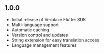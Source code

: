 ## 1.0.0

- Initial release of Verblaze Flutter SDK
- Multi-language support
- Automatic caching
- Version control and updates
- String extension for easy translation access
- Language management features
